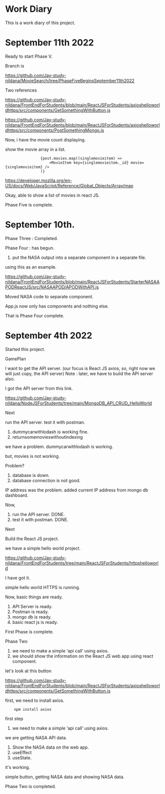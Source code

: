 # Work Diary

This is a work diary of this project. 

# September 11th 2022

Ready to start Phase V. 

Branch is 

https://github.com/Jay-study-nildana/MovieSearch/tree/PhaseFiveBeginsSeptember11th2022


Two references 

https://github.com/Jay-study-nildana/FrontEndForStudents/blob/main/ReactJSForStudents/axioshelloworldhttps/src/components/GetSomethingWithButton.js

https://github.com/Jay-study-nildana/FrontEndForStudents/blob/main/ReactJSForStudents/axioshelloworldhttps/src/components/PostSomethingMongo.js

Now, i have the movie count displaying. 

show the movie array in a list. 

```
                {post.movies.map((singlemovieitem) =>
                    <MovieItem key={singlemovieitem._id} movie={singlemovieitem} />
                )}
```

https://developer.mozilla.org/en-US/docs/Web/JavaScript/Reference/Global_Objects/Array/map

Okay, able to show a list of movies in react JS. 

Phase Five is complete. 

# September 10th. 

Phase Three : Completed. 

Phase Four : has begun. 

1. put the NASA output into a separate component in a separate file.  

using this as an example. 

https://github.com/Jay-study-nildana/FrontEndForStudents/blob/main/ReactJSForStudents/StarterNASAAPODReactJS/src/NASAAPOD/APODWithAPI.js

Moved NASA code to separate component. 

App.js now only has components and nothing else. 

That is Phase Four complete. 


# September 4th 2022

Started this project. 

GamePlan 

I want to get the API server. (our focus is React JS axios, so, right now we will just copy, the API server)
Note : later, we have to build the API server also. 

I got the API server from this link. 

https://github.com/Jay-study-nildana/NodeJSForStudents/tree/main/MongoDB_API_CRUD_HelloWorld

Next 

run the API server. 
test it with postman. 

1. dummycarwithlodash is working fine. 
1. returnsomemovieswithoutindexing 

we have a problem. dummycarwithlodash is working. 

but, movies is not working. 

Problem?

1. database is down. 
1. database connection is not good. 

IP address was the problem. 
added current IP address from mongo db dashboard. 

Now, 

1. run the API server. DONE.
1. test it with postman. DONE.

Next 

Build the React JS project. 

we have a simple hello world project.

https://github.com/Jay-study-nildana/FrontEndForStudents/tree/main/ReactJSForStudents/httpshelloworld

I have got it. 

simple hello world HTTPS is running. 

Now, basic things are ready. 

1. API Server is ready. 
1. Postman is ready. 
1. mongo db is ready.
1. basic react js is ready.

First Phase is complete. 

Phase Two

1. we need to make a simple ‘api call’ using axios.
1. we should show the information on the React JS web app using react component.

let's look at this button 

https://github.com/Jay-study-nildana/FrontEndForStudents/blob/main/ReactJSForStudents/axioshelloworldhttps/src/components/GetSomethingWithButton.js

first, we need to install axios. 

```
    npm install axios
```

first step 

1. we need to make a simple ‘api call’ using axios.

we are getting NASA API data. 

1. Show the NASA data on the web app. 
1. useEffect
1. useState. 


it's working. 

simple button, getting NASA data and showing NASA data. 

Phase Two is completed. 